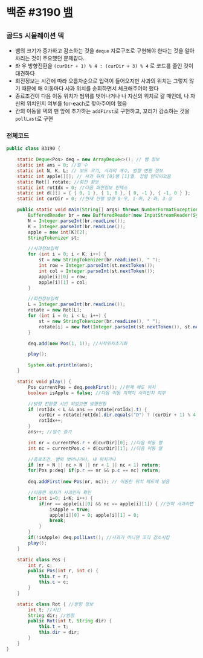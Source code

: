 # 백준 #3190 [뱀](https://www.acmicpc.net/problem/3190)
`골드5` `시뮬레이션` `덱`
---
- 뱀의 크기가 증가하고 감소하는 것을 `deque` 자료구조로 구현해야 한다는 것을 알아차리는 것이 주요했던 문제같다.
- 좌 우 방향전환을 `(curDir + 1) % 4 : (curDir + 3) % 4` 로 코드를 줄인 것이 대견하다
- 회전정보는 시간에 따라 오름차순으로 입력이 들어오지만 사과의 위치는 그렇지 않기 때문에 매 이동마다 사과 위치를 순회하면서 체크해주어야 했다
- 종료조건이 다음 이동 위치가 범위를 벗어나거나 나 자신의 위치로 갈 때인데, 나 자신의 위치인지 여부를 for-each로 찾아주어야 했음
- 칸의 이동을 덱의 맨 앞에 추가하는 `addFirst`로 구현하고, 꼬리가 감소하는 것을 `pollLast`로 구현

### 전체코드
```java
public class B3190 {

	static Deque<Pos> deq = new ArrayDeque<>(); // 뱀 정보
	static int ans = 0; //일 수
	static int N, K, L; // 보드 크기, 사과의 개수, 방향 변환 정보
	static int apple[][]; // 사과 위치 [0]행 [1]열. 정렬 안되어있음
	static Rot[] rotate; //회전 정보
	static int rotIdx = 0; //다음 회전정보 인덱스
	static int d[][] = { { 0, 1 }, { 1, 0 }, { 0, -1 }, { -1, 0 } };
	static int curDir = 0; //현재 진행 방향 0-우, 1-하, 2-좌, 3-상

	public static void main(String[] args) throws NumberFormatException, IOException {
		BufferedReader br = new BufferedReader(new InputStreamReader(System.in));
		N = Integer.parseInt(br.readLine());
		K = Integer.parseInt(br.readLine());
		apple = new int[K][2];
		StringTokenizer st;

		//사과정보입력
		for (int i = 0; i < K; i++) {
			st = new StringTokenizer(br.readLine(), " ");
			int row = Integer.parseInt(st.nextToken());
			int col = Integer.parseInt(st.nextToken());
			apple[i][0] = row;
			apple[i][1] = col;
		}

		//회전정보입력
		L = Integer.parseInt(br.readLine());
		rotate = new Rot[L];
		for (int i = 0; i < L; i++) {
			st = new StringTokenizer(br.readLine(), " ");
			rotate[i] = new Rot(Integer.parseInt(st.nextToken()), st.nextToken());
		}

		deq.add(new Pos(1, 1)); //시작위치초기화

		play();

		System.out.println(ans);
	}

	static void play() {
		Pos currentPos = deq.peekFirst(); //현재 헤드 위치
		boolean isApple = false; //다음 이동 지역이 사과인지 여부

		//방향 전환할 시간 되었으면 방향전환
		if (rotIdx < L && ans == rotate[rotIdx].t) { 
			curDir = rotate[rotIdx].dir.equals("D") ? (curDir + 1) % 4 : (curDir + 3) % 4;
			rotIdx++;
		}
		ans++; //일수 증가

		int nr = currentPos.r + d[curDir][0]; //다음 이동 행
		int nc = currentPos.c + d[curDir][1]; //다음 이동 열

		//종료조건. 범위 벗어나거나, 내 위치거나
		if (nr > N || nc > N || nr < 1 || nc < 1) return;
		for(Pos p:deq) if(p.r == nr && p.c == nc) return;
		
		deq.addFirst(new Pos(nr, nc)); // 이동한 위치 헤드에 넣음

		//이동한 위치가 사과인지 확인
		for(int i=0; i<K; i++) {
			if(nr == apple[i][0] && nc == apple[i][1]) { //만약 사과라면
				isApple = true;
				apple[i][0] = 0; apple[i][1] = 0;
				break;
			}
		}
		if(!isApple) deq.pollLast(); //사과가 아니면 꼬리 감소시킴
		play();
	}

	static class Pos {
		int r, c;
		public Pos(int r, int c) {
			this.r = r;
			this.c = c;
		}
	}

	static class Rot { //방향 정보
		int t; //시간
		String dir; //방향
		public Rot(int t, String dir) {
			this.t = t;
			this.dir = dir;
		}
	}
}

```

